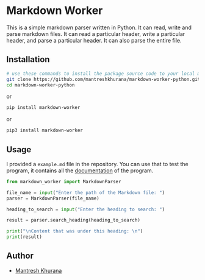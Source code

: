 # Markdown Worker

This is a simple markdown parser written in Python. It can read, write and parse markdown files. It can read a particular header, write a particular header, and parse a particular header. It can also parse the entire file.

## Installation

```bash
# use these commands to install the package source code to your local machine
git clone https://github.com/mantreshkhurana/markdown-worker-python.git
cd markdown-worker-python
```

or

```bash
pip install markdown-worker
```

or

```bash
pip3 install markdown-worker
```

## Usage

I provided a `example.md` file in the repository. You can use that to test the program, it contains all the [documentation](https://github.com/mantreshkhurana/markdown-worker-python/blob/stable/example.md) of the program.

```python
from markdown_worker import MarkdownParser

file_name = input("Enter the path of the Markdown file: ")
parser = MarkdownParser(file_name)

heading_to_search = input("Enter the heading to search: ")

result = parser.search_heading(heading_to_search)

print("\nContent that was under this heading: \n")
print(result)
```

## Author

- [Mantresh Khurana](https://github.com/mantreshkhurana)
